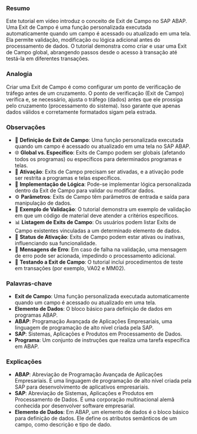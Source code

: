 ### Resumo
Este tutorial em vídeo introduz o conceito de Exit de Campo no SAP ABAP. Uma Exit de Campo é uma função personalizada executada automaticamente quando um campo é acessado ou atualizado em uma tela. Ela permite validação, modificação ou lógica adicional antes do processamento de dados. O tutorial demonstra como criar e usar uma Exit de Campo global, abrangendo passos desde o acesso à transação até testá-la em diferentes transações.

### Analogia
Criar uma Exit de Campo é como configurar um ponto de verificação de tráfego antes de um cruzamento. O ponto de verificação (Exit de Campo) verifica e, se necessário, ajusta o tráfego (dados) antes que ele prossiga pelo cruzamento (processamento do sistema). Isso garante que apenas dados válidos e corretamente formatados sigam pela estrada.

### Observações
- 🚧 **Definição de Exit de Campo**: Uma função personalizada executada quando um campo é acessado ou atualizado em uma tela no SAP ABAP.
- 🌐 **Global vs. Específico**: Exits de Campo podem ser globais (afetando todos os programas) ou específicos para determinados programas e telas.
- 🔄 **Ativação**: Exits de Campo precisam ser ativadas, e a ativação pode ser restrita a programas e telas específicos.
- 📝 **Implementação de Lógica**: Pode-se implementar lógica personalizada dentro da Exit de Campo para validar ou modificar dados.
- ⚙️ **Parâmetros**: Exits de Campo têm parâmetros de entrada e saída para manipulação de dados.
- 🚦 **Exemplo de Validação**: O tutorial demonstra um exemplo de validação em que um código de material deve atender a critérios específicos.
- 📊 **Listagem de Exits de Campo**: Os usuários podem listar Exits de Campo existentes vinculadas a um determinado elemento de dados.
- 🔐 **Status de Ativação**: Exits de Campo podem estar ativas ou inativas, influenciando sua funcionalidade.
- 🛑 **Mensagens de Erro**: Em caso de falha na validação, uma mensagem de erro pode ser acionada, impedindo o processamento adicional.
- 🧪 **Testando a Exit de Campo**: O tutorial inclui procedimentos de teste em transações (por exemplo, VA02 e MM02).

### Palavras-chave
- **Exit de Campo**: Uma função personalizada executada automaticamente quando um campo é acessado ou atualizado em uma tela.
- **Elemento de Dados**: O bloco básico para definição de dados em programas ABAP.
- **ABAP**: Programação Avançada de Aplicações Empresariais, uma linguagem de programação de alto nível criada pela SAP.
- **SAP**: Sistemas, Aplicações e Produtos em Processamento de Dados.
- **Programa**: Um conjunto de instruções que realiza uma tarefa específica em ABAP.

### Explicações
- **ABAP**: Abreviação de Programação Avançada de Aplicações Empresariais. É uma linguagem de programação de alto nível criada pela SAP para desenvolvimento de aplicativos empresariais.
- **SAP**: Abreviação de Sistemas, Aplicações e Produtos em Processamento de Dados. É uma corporação multinacional alemã conhecida por desenvolver software empresarial.
- **Elemento de Dados**: Em ABAP, um elemento de dados é o bloco básico para definição de dados. Ele define os atributos semânticos de um campo, como descrição e tipo de dado.
